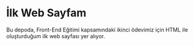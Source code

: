 # İlk Web Sayfam

Bu depoda, Front-End Eğitimi kapsamındaki ikinci ödevimiz için HTML ile oluşturduğum ilk web sayfası yer alıyor.
